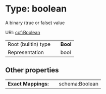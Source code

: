 
# Type: boolean

A binary (true or false) value

URI: [ccf:Boolean](http://purl.org/ccf/Boolean)

|  |  |  |
| --- | --- | --- |
| Root (builtin) type | | **Bool** |
| Representation | | bool |

## Other properties

|  |  |  |
| --- | --- | --- |
| **Exact Mappings:** | | schema:Boolean |
